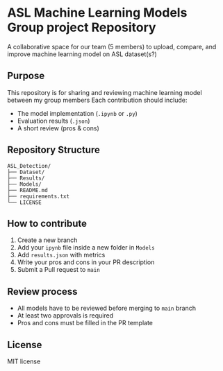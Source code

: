 # ASL Machine Learning Models Group project Repository
A collaborative space for our team (5 members) to upload, compare, and improve machine learning model on ASL dataset(s?)

## Purpose
This repository is for sharing and reviewing machine learning model between my group members
Each contribution should include:
- The model implementation (`.ipynb` or `.py`)
- Evaluation results (`.json`)
- A short review (pros & cons)

## Repository Structure
```
ASL_Detection/
├── Dataset/
├── Results/
├── Models/
├── README.md
├── requirements.txt
└── LICENSE
```

## How to contribute
1. Create a new branch
2. Add your `ipynb` file inside a new folder in `Models`
3. Add `results.json` with metrics
4. Write your pros and cons in your PR description
5. Submit a Pull request to `main`

## Review process
- All models have to be reviewed before merging to `main` branch
- At least two approvals is required
- Pros and cons must be filled in the PR template

## License
MIT license


